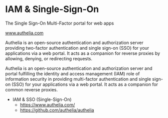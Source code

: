 # IAM & Single-Sign-On

The Single Sign-On Multi-Factor portal for web apps

www.authelia.com

Authelia is an open-source authentication and authorization server providing two-factor authentication and single sign-on (SSO) for your applications via a web portal. It acts as a companion for reverse proxies by allowing, denying, or redirecting requests.

Authelia is an open-source authentication and authorization server and portal fulfilling the identity and access management (IAM) role of information security in providing multi-factor authentication and single sign-on (SSO) for your applications via a web portal. It acts as a companion for common reverse proxies.

- IAM & SSO (Single-Sign-On)
    - https://www.authelia.com/
    - https://github.com/authelia/authelia